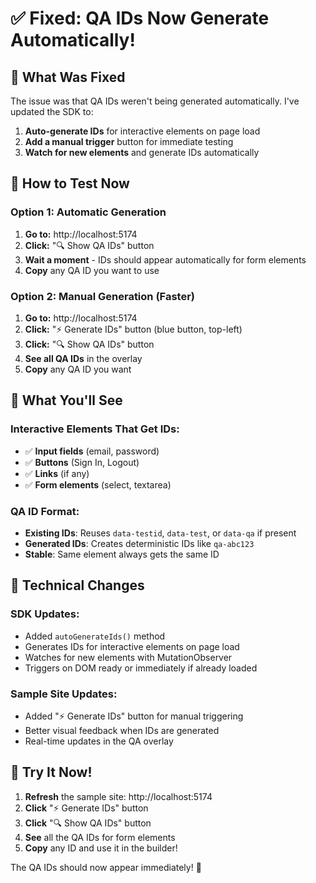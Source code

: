 # ✅ Fixed: QA IDs Now Generate Automatically!

## 🎯 **What Was Fixed**

The issue was that QA IDs weren't being generated automatically. I've updated the SDK to:

1. **Auto-generate IDs** for interactive elements on page load
2. **Add a manual trigger** button for immediate testing
3. **Watch for new elements** and generate IDs automatically

## 🚀 **How to Test Now**

### **Option 1: Automatic Generation**

1. **Go to:** http://localhost:5174
2. **Click:** "🔍 Show QA IDs" button
3. **Wait a moment** - IDs should appear automatically for form elements
4. **Copy** any QA ID you want to use

### **Option 2: Manual Generation (Faster)**

1. **Go to:** http://localhost:5174
2. **Click:** "⚡ Generate IDs" button (blue button, top-left)
3. **Click:** "🔍 Show QA IDs" button
4. **See all QA IDs** in the overlay
5. **Copy** any QA ID you want

## 🎨 **What You'll See**

### **Interactive Elements That Get IDs:**

- ✅ **Input fields** (email, password)
- ✅ **Buttons** (Sign In, Logout)
- ✅ **Links** (if any)
- ✅ **Form elements** (select, textarea)

### **QA ID Format:**

- **Existing IDs**: Reuses `data-testid`, `data-test`, or `data-qa` if present
- **Generated IDs**: Creates deterministic IDs like `qa-abc123`
- **Stable**: Same element always gets the same ID

## 🔧 **Technical Changes**

### **SDK Updates:**

- Added `autoGenerateIds()` method
- Generates IDs for interactive elements on page load
- Watches for new elements with MutationObserver
- Triggers on DOM ready or immediately if already loaded

### **Sample Site Updates:**

- Added "⚡ Generate IDs" button for manual triggering
- Better visual feedback when IDs are generated
- Real-time updates in the QA overlay

## 🎉 **Try It Now!**

1. **Refresh** the sample site: http://localhost:5174
2. **Click** "⚡ Generate IDs" button
3. **Click** "🔍 Show QA IDs" button
4. **See** all the QA IDs for form elements
5. **Copy** any ID and use it in the builder!

The QA IDs should now appear immediately! 🚀
